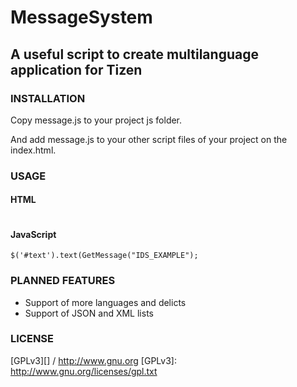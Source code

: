 # MessageSystem #
## A useful script to create multilanguage application for Tizen ##

### INSTALLATION ###

Copy message.js to your project js folder.

And add message.js to your other script files of your project on the index.html.

### USAGE ###

#### HTML ####

<pre><code><script type="text/javascript">document.write(GetMessage("IDS_EXAMPLE"));</script></code></pre>

#### JavaScript ####

<pre><code>$('#text').text(GetMessage("IDS_EXAMPLE");</code></pre>

### PLANNED FEATURES ####

* Support of more languages and delicts
* Support of JSON and XML lists

### LICENSE ####

[GPLv3][] / http://www.gnu.org
[GPLv3]: http://www.gnu.org/licenses/gpl.txt